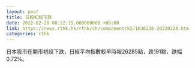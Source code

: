 ```yaml
---
layout: post
title: 日股初段下跌
date: 2022-02-28 08:22:15.000000000 +08:00
link: https://news.rthk.hk/rthk/ch/component/k2/1636226-20220228.htm
categories: rthk
---
```


日本股市在開市初段下跌，日經平均指數較早時報26285點，跌191點，跌幅0.72%。
